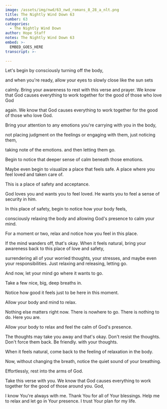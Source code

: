 ```yaml
---
image: /assets/img/nwd/63_nwd_romans_8_28_a_nlt.png
title: The Nightly Wind Down 63
number: 63
categories:
  - The Nightly Wind Down
author: Hope Staff
notes: The Nightly Wind Down 63
embed: >-
  EMBED_GOES_HERE
transcript: >-
  
---
```

Let's begin by consciously turning off the body,

and when you're ready, allow your eyes to slowly close like the sun sets

calmly. Bring your awareness to rest with this verse and prayer. We know that God causes everything to work together for the good of those who love God

again. We know that God causes everything to work together for the good of those who love God.

Bring your attention to any emotions you're carrying with you in the body,

not placing judgment on the feelings or engaging with them, just noticing them,

taking note of the emotions. and then letting them go.

Begin to notice that deeper sense of calm beneath those emotions.

Maybe even begin to visualize a place that feels safe. A place where you feel loved and taken care of.

This is a place of safety and acceptance.

God loves you and wants you to feel loved. He wants you to feel a sense of security in him.

In this place of safety, begin to notice how your body feels,

consciously relaxing the body and allowing God's presence to calm your mind.

For a moment or two, relax and notice how you feel in this place.

If the mind wanders off, that's okay. When it feels natural, bring your awareness back to this place of love and safety,

surrendering all of your worried thoughts, your stresses, and maybe even your responsibilities. Just relaxing and releasing, letting go.

And now, let your mind go where it wants to go.

Take a few nice, big, deep breaths in.

Notice how good it feels just to be here in this moment.

Allow your body and mind to relax.

Nothing else matters right now. There is nowhere to go. There is nothing to do. Here you are.

Allow your body to relax and feel the calm of God's presence.

The thoughts may take you away and that's okay. Don't resist the thoughts. Don't force them back. Be friendly. with your thoughts.

When it feels natural, come back to the feeling of relaxation in the body.

Now, without changing the breath, notice the quiet sound of your breathing.

Effortlessly, rest into the arms of God.

Take this verse with you. We know that God causes everything to work together for the good of those around you. God,

I know You're always with me. Thank You for all of Your blessings. Help me to relax and let go in Your presence. I trust Your plan for my life.

